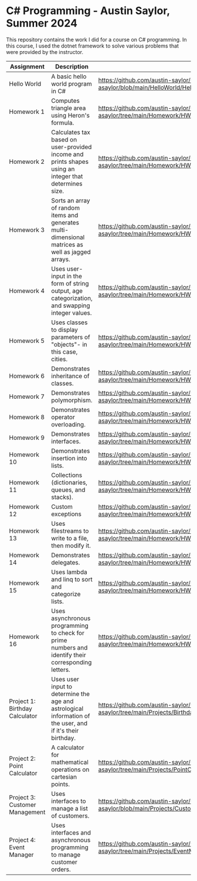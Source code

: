 # C# Programming - Austin Saylor, Summer 2024

This repository contains the work I did for a course on C# programming. In this course, I used the dotnet framework to solve various problems that were provided by the instructor.

| Assignment    | Description                                   | Link                                                                                |
| ------------- | --------------------------------------------- | ----------------------------------------------------------------------------------- |
| Hello World   | A basic hello world program in C#             | https://github.com/austin-saylor/C-Sharp-Programming-asaylor/blob/main/HelloWorld/Hello.cs |
| Homework 1    | Computes triangle area using Heron's formula. | https://github.com/austin-saylor/C-Sharp-Programming-asaylor/tree/main/Homework/HW1 |
| Homework 2    | Calculates tax based on user-provided income and prints shapes using an integer that determines size. | https://github.com/austin-saylor/C-Sharp-Programming-asaylor/tree/main/Homework/HW2 |
| Homework 3    | Sorts an array of random items and generates multi-dimensional matrices as well as jagged arrays. | https://github.com/austin-saylor/C-Sharp-Programming-asaylor/tree/main/Homework/HW3 |
| Homework 4    | Uses user-input in the form of string output, age categorization, and swapping integer values. | https://github.com/austin-saylor/C-Sharp-Programming-asaylor/tree/main/Homework/HW4 |
| Homework 5    | Uses classes to display parameters of "objects"- in this case, cities. | https://github.com/austin-saylor/C-Sharp-Programming-asaylor/tree/main/Homework/HW5 |
| Homework 6    | Demonstrates inheritance of classes. | https://github.com/austin-saylor/C-Sharp-Programming-asaylor/tree/main/Homework/HW6 |
| Homework 7    | Demonstrates polymorphism. | https://github.com/austin-saylor/C-Sharp-Programming-asaylor/tree/main/Homework/HW7 |
| Homework 8    | Demonstrates operator overloading. | https://github.com/austin-saylor/C-Sharp-Programming-asaylor/tree/main/Homework/HW8 |
| Homework 9    | Demonstrates interfaces. | https://github.com/austin-saylor/C-Sharp-Programming-asaylor/tree/main/Homework/HW9 |
| Homework 10   | Demonstrates insertion into lists. | https://github.com/austin-saylor/C-Sharp-Programming-asaylor/tree/main/Homework/HW10 |
| Homework 11   | Collections (dictionaries, queues, and stacks). | https://github.com/austin-saylor/C-Sharp-Programming-asaylor/tree/main/Homework/HW11 |
| Homework 12   | Custom exceptions | https://github.com/austin-saylor/C-Sharp-Programming-asaylor/tree/main/Homework/HW12 |
| Homework 13   | Uses filestreams to write to a file, then modify it. | https://github.com/austin-saylor/C-Sharp-Programming-asaylor/tree/main/Homework/HW13 |
| Homework 14   | Demonstrates delegates. | https://github.com/austin-saylor/C-Sharp-Programming-asaylor/tree/main/Homework/HW14 |
| Homework 15   | Uses lambda and linq to sort and categorize lists. | https://github.com/austin-saylor/C-Sharp-Programming-asaylor/tree/main/Homework/HW15 |
| Homework 16   | Uses asynchronous programming to check for prime numbers and identify their corresponding letters. | https://github.com/austin-saylor/C-Sharp-Programming-asaylor/tree/main/Homework/HW16 |
| Project 1: Birthday Calculator | Uses user input to determine the age and astrological information of the user, and if it's their birthday. | https://github.com/austin-saylor/C-Sharp-Programming-asaylor/tree/main/Projects/BirthdayCalculator |
| Project 2: Point Calculator | A calculator for mathematical operations on cartesian points. | https://github.com/austin-saylor/C-Sharp-Programming-asaylor/tree/main/Projects/PointCalculator |
| Project 3: Customer Management | Uses interfaces to manage a list of customers. | https://github.com/austin-saylor/C-Sharp-Programming-asaylor/blob/main/Projects/CustomerManagement/CustomerManagement.cs |
| Project 4: Event Manager | Uses interfaces and asynchronous programming to manage customer orders. | https://github.com/austin-saylor/C-Sharp-Programming-asaylor/tree/main/Projects/EventManager |